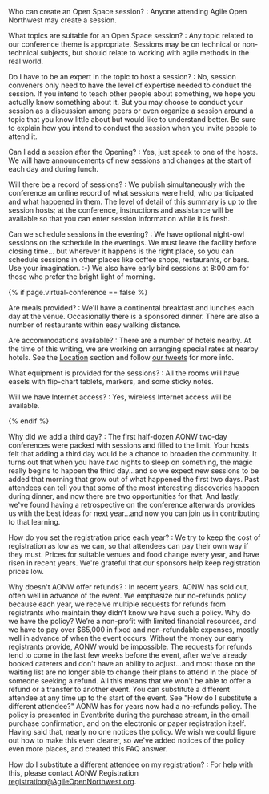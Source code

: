 Who can create an Open Space session?
: Anyone attending Agile Open Northwest may create a session.

What topics are suitable for an Open Space session?
: Any topic related to our conference theme is appropriate. Sessions may be on technical or non-technical subjects, but should relate to working with agile methods in the real world.

Do I have to be an expert in the topic to host a session?
: No, session conveners only need to have the level of expertise needed to conduct the session. If you intend to teach other people about something, we hope you actually know something about it. But you may choose to conduct your session as a discussion among peers or even organize a session around a topic that you know little about but would like to understand better. Be sure to explain how you intend to conduct the session when you invite people to attend it.

Can I add a session after the Opening?
: Yes, just speak to one of the hosts. We will have announcements of new sessions and changes at the start of each day and during lunch.

Will there be a record of sessions?
: We publish simultaneously with the conference an online record of what sessions were held, who participated and what happened in them. The level of detail of this summary is up to the session hosts; at the conference, instructions and assistance will be available so that you can enter session information while it is fresh.

Can we schedule sessions in the evening?
: We have optional night-owl sessions on the schedule in the evenings. We must leave the facility before closing time... but
wherever it happens is the right place, so you can schedule sessions in other places like coffee shops, restaurants, or bars. Use your imagination. :-)
We also have early bird sessions at 8:00 am for those who prefer the bright light of morning.

{% if page.virtual-conference == false %}

Are meals provided?
: We'll have a continental breakfast and lunches each day at the venue. Occasionally there is a sponsored dinner. There are also a number of restaurants within easy walking distance.

Are accommodations available?
: There are a number of hotels nearby. At the time of this writing, we are working on arranging special rates at nearby hotels. See the [Location](/{{site.years[0]}}#location) section and follow [our tweets](http://twitter.com/aonw) for more info.

What equipment is provided for the sessions?
: All the rooms will have easels with flip-chart tablets, markers, and some sticky notes.

Will we have Internet access?
: Yes, wireless Internet access will be available.

{% endif %}

Why did we add a third day?
: The first half-dozen AONW two-day conferences were packed with sessions and filled to the limit. Your hosts felt that adding a third day would be a chance to broaden the community. It turns out that when you have *two* nights to sleep on something, the magic really begins to happen the third day...and so we expect new sessions to be added that morning that grow out of what happened the first two days. Past attendees can tell you that some of the most interesting discoveries happen during dinner, and now there are two opportunities for that. And lastly, we've found having a retrospective on the conference afterwards provides us with the best ideas for next year...and now you can join us in contributing to that learning.

How do you set the registration price each year?
: We try to keep the cost of registration as low as we can, so that attendees can pay their own way if they must. Prices for suitable venues and food change every year, and have risen in recent years. We're grateful that our sponsors help keep registration prices low.

Why doesn't AONW offer refunds?
: In recent years, AONW has sold out, often well in advance of the event.
We emphasize our no-refunds policy because each year, we receive multiple requests for refunds from registrants who maintain they didn’t know we have such a policy.
Why do we have the policy? We’re a non-profit with limited financial resources, and we have to pay over $65,000 in fixed and non-refundable expenses, mostly well in advance of when the event occurs.
Without the money our early registrants provide, AONW would be impossible. The requests for refunds tend to come in the last few weeks before the event, after we've already booked caterers and don't have an ability to adjust...and most those on the waiting list are no longer able to change their plans to attend in the place of someone seeking a refund.
All this means that we won’t be able to offer a refund or a transfer to another event. You can substitute a different attendee at any time up to the start of the event. See "How do I substitute a different attendee?"
AONW has for years now had a no-refunds policy. The policy is presented in Eventbrite during the purchase stream, in the email purchase confirmation, and on the electronic or paper registration itself. Having said that, nearly no one notices the policy. We wish we could figure out how to make this even clearer, so we've added notices of the policy even more places, and created this FAQ answer.

How do I substitute a different attendee on my registration?
: For help with this, please contact AONW Registration [registration@AgileOpenNorthwest.org](mailto:registration@AgileOpenNorthwest.org).

<!--
: To substitute a different attendee on the Eventbrite site, all you need to do is log in to the Eventbrite account you used to purchase the registration, then change the attendee name, email address, and company name to the new attendee. We'd also appreciate having the new attendee answer all the questions we ask.
Here's some help on doing that: 
[howToTransferTickets](https://www.eventbrite.com/support/articles/en_US/Q_A/how-to-transfer-tickets-to-someone-else?lg=en_US).
There's even a tutorial with pictures that might help make this easy. Forgot your login info? The article helps with that, too!
What that ends up doing is changing the information that matters for registration - the name on the badge, the survey questions, address, and so on.
If you're still having trouble, contact AONW Registration [registration@AgileOpenNorthwest.org](mailto:registration@AgileOpenNorthwest.org).
-->